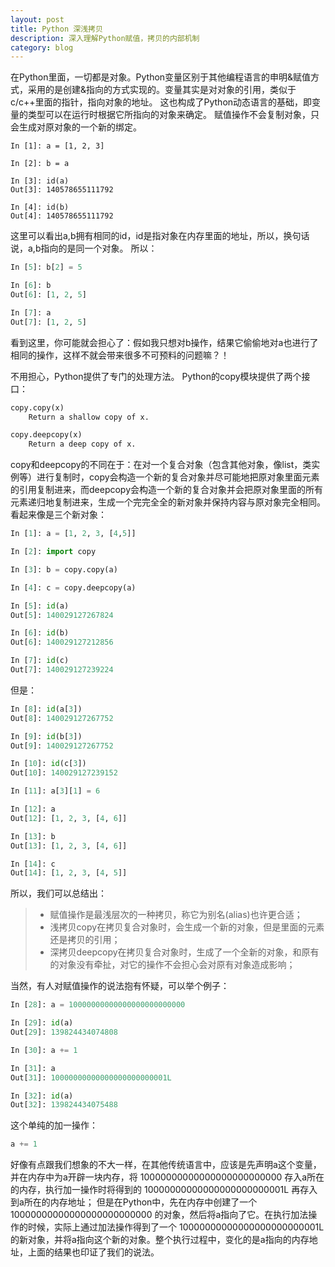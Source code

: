 ```yaml
---
layout: post
title: Python 深浅拷贝
description: 深入理解Python赋值，拷贝的内部机制
category: blog
---
```


在Python里面，一切都是对象。Python变量区别于其他编程语言的申明&赋值方式，采用的是创建&指向的方式实现的。变量其实是对对象的引用，类似于c/c++里面的指针，指向对象的地址。
这也构成了Python动态语言的基础，即变量的类型可以在运行时根据它所指向的对象来确定。
赋值操作不会复制对象，只会生成对原对象的一个新的绑定。


```
In [1]: a = [1, 2, 3]

In [2]: b = a

In [3]: id(a)
Out[3]: 140578655111792

In [4]: id(b)
Out[4]: 140578655111792
```

这里可以看出a,b拥有相同的id，id是指对象在内存里面的地址，所以，换句话说，a,b指向的是同一个对象。
所以：


```python
In [5]: b[2] = 5

In [6]: b
Out[6]: [1, 2, 5]

In [7]: a
Out[7]: [1, 2, 5]
```


看到这里，你可能就会担心了：假如我只想对b操作，结果它偷偷地对a也进行了相同的操作，这样不就会带来很多不可预料的问题嘛？！

不用担心，Python提供了专门的处理方法。
Python的copy模块提供了两个接口：
```python
copy.copy(x)
    Return a shallow copy of x.

copy.deepcopy(x)
    Return a deep copy of x.
```
copy和deepcopy的不同在于：在对一个复合对象（包含其他对象，像list，类实例等）进行复制时，copy会构造一个新的复合对象并尽可能地把原对象里面元素的引用复制进来，而deepcopy会构造一个新的复合对象并会把原对象里面的所有元素递归地复制进来，生成一个完完全全的新对象并保持内容与原对象完全相同。
看起来像是三个新对象：
```python
In [1]: a = [1, 2, 3, [4,5]]

In [2]: import copy

In [3]: b = copy.copy(a)

In [4]: c = copy.deepcopy(a)

In [5]: id(a)
Out[5]: 140029127267824

In [6]: id(b)
Out[6]: 140029127212856

In [7]: id(c)
Out[7]: 140029127239224

```
但是：
```python
In [8]: id(a[3])
Out[8]: 140029127267752

In [9]: id(b[3])
Out[9]: 140029127267752

In [10]: id(c[3])
Out[10]: 140029127239152

In [11]: a[3][1] = 6

In [12]: a
Out[12]: [1, 2, 3, [4, 6]]

In [13]: b
Out[13]: [1, 2, 3, [4, 6]]

In [14]: c
Out[14]: [1, 2, 3, [4, 5]]
```
所以，我们可以总结出：
> * 赋值操作是最浅层次的一种拷贝，称它为别名(alias)也许更合适；
> * 浅拷贝copy在拷贝复合对象时，会生成一个新的对象，但是里面的元素还是拷贝的引用；
 > * 深拷贝deepcopy在拷贝复合对象时，生成了一个全新的对象，和原有的对象没有牵扯，对它的操作不会担心会对原有对象造成影响；

当然，有人对赋值操作的说法抱有怀疑，可以举个例子：
```python
In [28]: a = 10000000000000000000000000

In [29]: id(a)
Out[29]: 139824434074808

In [30]: a += 1

In [31]: a
Out[31]: 10000000000000000000000001L

In [32]: id(a)
Out[32]: 139824434075488

```
这个单纯的加一操作：
```python
a += 1 
```
好像有点跟我们想象的不大一样，在其他传统语言中，应该是先声明a这个变量，并在内存中为a开辟一块内存，将 10000000000000000000000000 存入a所在的内存，执行加一操作时将得到的 10000000000000000000000001L 再存入到a所在的内存地址；
但是在Python中，先在内存中创建了一个 10000000000000000000000000 的对象，然后将a指向了它。在执行加法操作的时候，实际上通过加法操作得到了一个 10000000000000000000000001L 的新对象，并将a指向这个新的对象。整个执行过程中，变化的是a指向的内存地址，上面的结果也印证了我们的说法。




[tylderen]:    http://tylderen.github.io  "tylderen"
